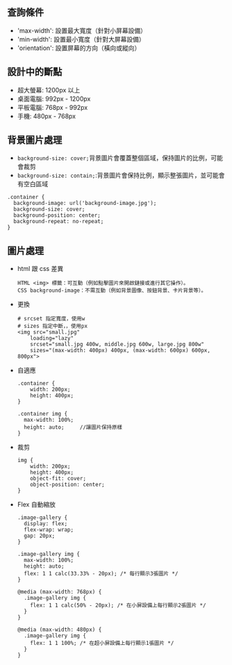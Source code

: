 ## 查詢條件
- 'max-width': 設置最大寬度（針對小屏幕設備）
- 'min-width': 設置最小寬度（針對大屏幕設備）
- 'orientation': 設置屏幕的方向（橫向或縱向）

## 設計中的斷點
- 超大螢幕: 1200px 以上
- 桌面電腦: 992px - 1200px
- 平板電腦: 768px - 992px
- 手機: 480px - 768px

## 背景圖片處理
- `background-size: cover;`背景圖片會覆蓋整個區域，保持圖片的比例，可能會裁剪
- `background-size: contain;`:背景圖片會保持比例，顯示整張圖片，並可能會有空白區域

```
.container {
  background-image: url('background-image.jpg');
  background-size: cover;
  background-position: center;
  background-repeat: no-repeat;
}
```

## 圖片處理
  - html 跟 css 差異
    ```
    HTML <img> 標籤：可互動（例如點擊圖片來開啟鏈接或進行其它操作）。
    CSS background-image：不需互動（例如背景圖像、按鈕背景、卡片背景等）。
    ```
  - 更換
    ```
    # srcset 指定寬度，使用w
    # sizes 指定中斷，，使用px
    <img src="small.jpg" 
        loading="lazy"
        srcset="small.jpg 400w, middle.jpg 600w, large.jpg 800w" 
        sizes="(max-width: 400px) 400px, (max-width: 600px) 600px, 800px">
    ```
    
  - 自適應
    ```
    .container {
        width: 200px;
        height: 400px;
    }

    .container img {
      max-width: 100%;   
      height: auto;     //讓圖片保持原樣
    }
    ```

  - 裁剪
    ```
    img {
        width: 200px;
        height: 400px;
        object-fit: cover;
        object-position: center;
    }
    ```
    
    
  - Flex 自動縮放
    ```
    .image-gallery {
      display: flex;
      flex-wrap: wrap;
      gap: 20px;
    }

    .image-gallery img {
      max-width: 100%;
      height: auto;
      flex: 1 1 calc(33.33% - 20px); /* 每行顯示3張圖片 */
    }

    @media (max-width: 768px) {
      .image-gallery img {
        flex: 1 1 calc(50% - 20px); /* 在小屏設備上每行顯示2張圖片 */
      }
    }

    @media (max-width: 480px) {
      .image-gallery img {
        flex: 1 1 100%; /* 在超小屏設備上每行顯示1張圖片 */
      }
    }
    ```  


